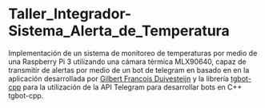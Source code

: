 # Taller_Integrador-Sistema_Alerta_de_Temperatura
Implementación de un sistema de monitoreo de temperaturas por medio de una Raspberry Pi 3 utilizando una cámara térmica MLX90640, capaz de transmitir de alertas por medio de un bot de telegram en basado en 
en la aplicación desarrollada por [Gilbert Francois Duivesteijn](https://github.com/gilbertfrancois/skin-temperature-scanner/)
y la librería [tgbot-cpp](https://github.com/reo7sp/tgbot-cpp) para la utilización de la API Telegram para desarrollar bots en C++
tgbot-cpp.

